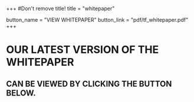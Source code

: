 +++
#Don't remove title!
title = "whitepaper"

button_name = "VIEW WHITEPAPER"
button_link = "pdf/tf_whitepaper.pdf"
+++

# OUR LATEST VERSION OF THE WHITEPAPER
## CAN BE VIEWED BY CLICKING THE BUTTON BELOW.
